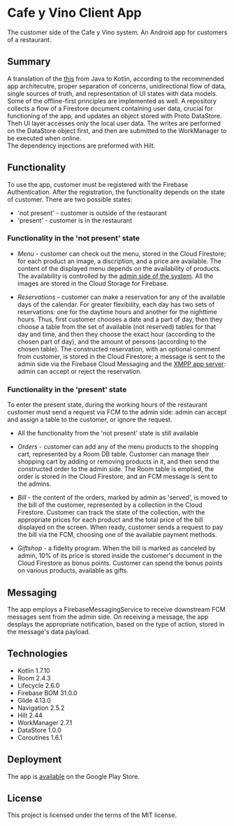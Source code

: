 # Cafe y Vino Client App

The customer side of the Cafe y Vino system.
An Android app for customers of a restaurant.

## Summary

A translation of the [this](https://github.com/dimitriinc/cafe-y-vino-app-client) from Java to Kotlin, according to the recommended app architecutre, proper separation of concerns, unidirectional flow of data, single sources of truth, and representation of UI states with data models.\
Some of the offline-first principles are implemented as well. A repository collects a flow of a Firestore document containing user data, crucial for functioning of the app, and updates an object stored with Proto DataStore. Theh UI layer accesses only the local user data. The writes are performed on the DataStore object first, and then are submitted to the WorkManager to be executed when online.\
The dependency injections are preformed with Hilt.

## Functionality

To use the app, customer must be registered with the Firebase Authentication. After the registration, the functionality depends on the state of customer. There are two possible states:

- 'not present' - customer is outside of the restaurant
- 'present' - customer is in the restaurant

### Functionality in the 'not present' state

- _Menu_ - customer can check out the menu, stored in the Cloud Firestore; for each product an image, a discription, and a price are available. The content of the displayed menu depends on the availability of products. The availability is controlled by the [admin side of the system](https://github.com/dimitriinc/cafe-y-vino-app-admin). All the images are stored in the Cloud Storage for Firebase.

- _Reservations_ - customer can make a reservation for any of the available days of the calendar. For greater flexibility, each day has two sets of reservations: one for the daytime hours and another for the nighttime hours. Thus, first customer chooses a date and a part of day, then they choose a table from the set of available (not reserved) tables for that day and time, and then they choose the exact hour (according to the chosen part of day), and the amount of persons (according to the chosen table). The constructed reservation, with an optional comment from customer, is stored in the Cloud Firestore; a message is sent to the admin side via the Firebase Cloud Messaging and the [XMPP app server](https://github.com/dimitriinc/cafe-y-vino-app-server): admin can accept or reject the reservation.

### Functionality in the 'present' state

To enter the present state, during the working hours of the restaurant customer must send a request via FCM to the admin side: admin can accept and assign a table to the customer, or ignore the request.

- All the functionality from the 'not present' state is still available

- _Orders_ - customer can add any of the menu products to the shopping cart, represented by a Room DB table. Customer can manage their shopping cart by adding or removing products in it, and then send the constructed order to the admin side. The Room table is emptied, the order is stored in the Cloud Firestore, and an FCM message is sent to the admins.

- _Bill_ - the content of the orders, marked by admin as 'served', is moved to the bill of the customer, represented by a collection in the Cloud Firestore. Customer can track the state of the collection, with the appropriate prices for each product and the total price of the bill displayed on the screen. When ready, customer sends a request to pay the bill via the FCM, choosing one of the available payment methods.

- _Giftshop_ - a fidelity program. When the bill is marked as canceled by admin, 10% of its price is stored inside the customer's document in the Cloud Firestore as bonus points. Customer can spend the bonus points on various products, available as gifts.

## Messaging

The app employs a FirebaseMessagingService to receive downstream FCM messages sent from the admin side. On receiving a message, the app desplays the appropriate notification, based on the type of action, stored in the message's data payload.

## Technologies

- Kotlin 1.7.10
- Room 2.4.3
- Lifecycle 2.6.0
- Firebase BOM 31.0.0
- Glide 4.13.0
- Navigation 2.5.2
- Hilt 2.44
- WorkManager 2.7.1
- DataStore 1.0.0
- Coroutines 1.6.1

## Deployment

The app is [available](https://play.google.com/store/apps/details?id=com.cafeyvinowinebar.Cafe_y_Vino) on the Google Play Store.

## License

This project is licensed under the terms of the MIT license.
